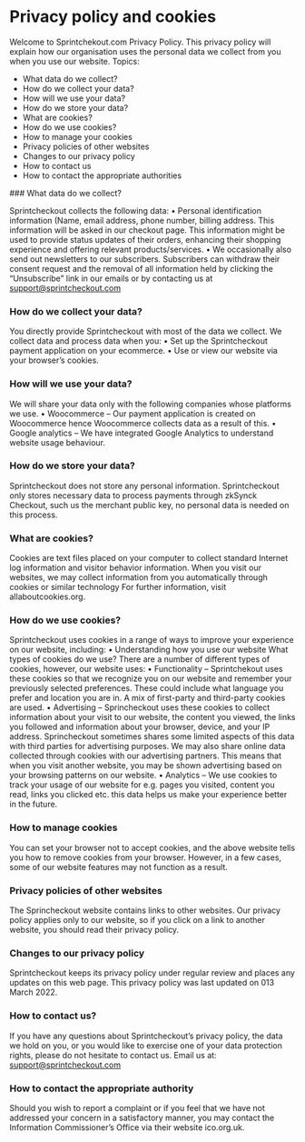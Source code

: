 # Privacy policy and cookies

Welcome to Sprintchekout.com Privacy Policy. This privacy policy will explain how our organisation uses the personal data we collect from you when you use our website. Topics:

- What data do we collect?
- How do we collect your data?
- How will we use your data?
- How do we store your data?
- What are cookies?
- How do we use cookies?
- How to manage your cookies
- Privacy policies of other websites
- Changes to our privacy policy
- How to contact us
- How to contact the appropriate authorities

### What data do we collect? 

Sprintcheckout collects the following data:
• Personal identification information (Name, email address, phone number, billing address. This information will be asked in our checkout page. This information might be used to provide status updates of their orders, enhancing their shopping experience and offering relevant products/services.
• We occasionally also send out newsletters to our subscribers. Subscribers can withdraw their consent request and the removal of all information held by clicking the “Unsubscribe” link in our emails or by contacting us at support@sprintcheckout.com

### How do we collect your data?
You directly provide Sprintcheckout with most of the data we collect. We collect data and process data when you:
• Set up the Sprintcheckout payment application on your ecommerce.
• Use or view our website via your browser’s cookies.

### How will we use your data?
We will share your data only with the following companies whose platforms we use.
• Woocommerce – Our payment application is created on Woocommerce hence Woocommerce collects data as a result of this.
• Google analytics – We have integrated Google Analytics to understand website usage behaviour.

### How do we store your data?
Sprintcheckout does not store any personal information.
Sprintcheckout only stores necessary data to process payments through zkSynck Checkout, such us the merchant public key, no personal data is needed on this process.

### What are cookies?

Cookies are text files placed on your computer to collect standard Internet log information and visitor behavior information. When you visit our websites, we may collect information from you automatically through cookies or similar technology
For further information, visit allaboutcookies.org.

### How do we use cookies?
Sprintcheckout uses cookies in a range of ways to improve your experience on our website, including:
• Understanding how you use our website
What types of cookies do we use?
There are a number of different types of cookies, however, our website uses:
• Functionality – Sprintchekout uses these cookies so that we recognize you on our website and remember your previously selected preferences. These could include what language you prefer and location you are in. A mix of first-party and third-party cookies are used.
• Advertising – Sprincheckout uses these cookies to collect information about your visit to our website, the content you viewed, the links you followed and information about your browser, device, and your IP address. Sprincheckout sometimes shares some limited aspects of this data with third parties for advertising purposes. We may also share online data collected through cookies with our advertising partners. This means that when you visit another website, you may be shown advertising based on your browsing patterns on our website.
• Analytics – We use cookies to track your usage of our website for e.g. pages you visited, content you read, links you clicked etc. this data helps us make your experience better in the future.

### How to manage cookies
You can set your browser not to accept cookies, and the above website tells you how to remove cookies from your browser. However, in a few cases, some of our website features may not function as a result.

### Privacy policies of other websites
The Sprincheckout website contains links to other websites. Our privacy policy applies only to our website, so if you click on a link to another website, you should read their privacy policy.

### Changes to our privacy policy
Sprintcheckout keeps its privacy policy under regular review and places any updates on this web page. This privacy policy was last updated on 013 March 2022.

### How to contact us?
If you have any questions about Sprintcheckout’s privacy policy, the data we hold on you, or you would like to exercise one of your data protection rights, please do not hesitate to contact us.
Email us at: support@sprintcheckout.com

### How to contact the appropriate authority
Should you wish to report a complaint or if you feel that we have not addressed your concern in a satisfactory manner, you may contact the Information Commissioner’s Office via their website ico.org.uk.